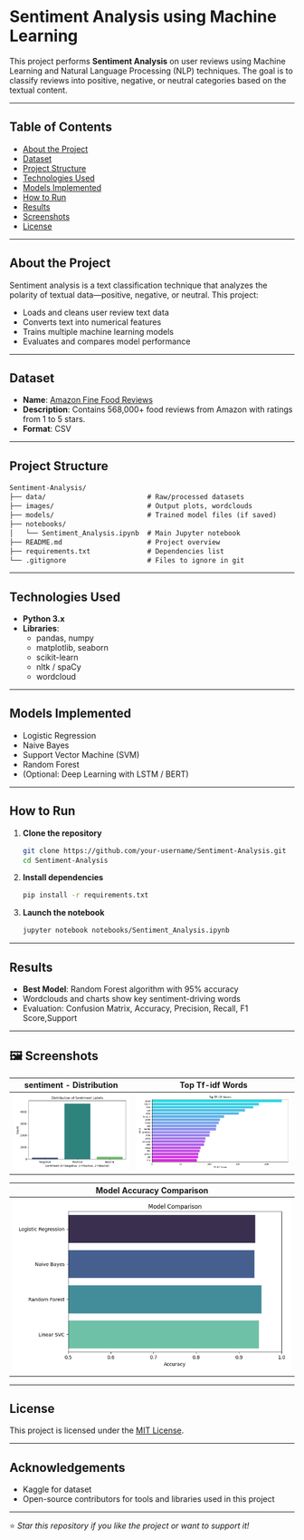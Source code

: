 #  Sentiment Analysis using Machine Learning

This project performs **Sentiment Analysis** on user reviews using Machine Learning and Natural Language Processing (NLP) techniques. The goal is to classify reviews into positive, negative, or neutral categories based on the textual content.

---

##  Table of Contents
- [About the Project](#about-the-project)
- [Dataset](#dataset)
- [Project Structure](#project-structure)
- [Technologies Used](#technologies-used)
- [Models Implemented](#models-implemented)
- [How to Run](#how-to-run)
- [Results](#results)
- [Screenshots](#screenshots)
- [License](#license)

---

##  About the Project

Sentiment analysis is a text classification technique that analyzes the polarity of textual data—positive, negative, or neutral. This project:
- Loads and cleans user review text data
- Converts text into numerical features
- Trains multiple machine learning models
- Evaluates and compares model performance

---

##  Dataset

- **Name**: [Amazon Fine Food Reviews](https://www.kaggle.com/datasets/snap/amazon-fine-food-reviews)
- **Description**: Contains 568,000+ food reviews from Amazon with ratings from 1 to 5 stars.
- **Format**: CSV

---

##  Project Structure

```
Sentiment-Analysis/
├── data/                         # Raw/processed datasets
├── images/                       # Output plots, wordclouds
├── models/                       # Trained model files (if saved)
├── notebooks/
│   └── Sentiment_Analysis.ipynb  # Main Jupyter notebook
├── README.md                     # Project overview
├── requirements.txt              # Dependencies list
└── .gitignore                    # Files to ignore in git
```

---

##  Technologies Used

- **Python 3.x**
- **Libraries**:
  - pandas, numpy
  - matplotlib, seaborn
  - scikit-learn
  - nltk / spaCy
  - wordcloud

---

##  Models Implemented

- Logistic Regression
- Naive Bayes
- Support Vector Machine (SVM)
- Random Forest
- (Optional: Deep Learning with LSTM / BERT)

---

##  How to Run

1. **Clone the repository**
   ```bash
   git clone https://github.com/your-username/Sentiment-Analysis.git
   cd Sentiment-Analysis
   ```

2. **Install dependencies**
   ```bash
   pip install -r requirements.txt
   ```

3. **Launch the notebook**
   ```bash
   jupyter notebook notebooks/Sentiment_Analysis.ipynb
   ```

---

##  Results

- **Best Model**: Random Forest algorithm  with 95% accuracy 
- Wordclouds and charts show key sentiment-driving words
- Evaluation: Confusion Matrix, Accuracy, Precision, Recall, F1 Score,Support

---

## 🖼️ Screenshots

| sentiment - Distribution | Top Tf-idf Words |
|-----------------------------|------------------------------|
| ![Distribution](sentiment_distribution.png) | ![positive](top_tfidf_words.png) |

| Model Accuracy Comparison |
|---------------------------|
| ![Accuracy](models_comparison.png) |

---

##  License

This project is licensed under the [MIT License](LICENSE).

---

##  Acknowledgements

- Kaggle for dataset
- Open-source contributors for tools and libraries used in this project

---

⭐️ *Star this repository if you like the project or want to support it!*
